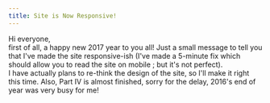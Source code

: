 ```yaml
---
title: Site is Now Responsive!
---
```


Hi everyone,  
first of all, a happy new 2017 year to you all! Just a small message to tell you that I've made the site responsive-ish (I've made a 5-minute fix which should allow you to read the site on mobile ; but it's not perfect).  
I have actually plans to re-think the design of the site, so I'll make it right this time. Also, Part IV is almost finished, sorry for the delay, 2016's end of year was very busy for me!
